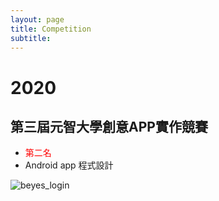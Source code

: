 ```yaml
---
layout: page
title: Competition
subtitle: 
---
```

# 2020
## 第三屆元智大學創意APP實作競賽
- <font color=red>第二名</font>
- Android app 程式設計
<div>
    <img src="{{ 'assets/img/beyes/beyes_login.png' | relative_url }}" alt="beyes_login" />
</div>
